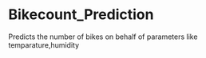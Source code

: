# Bikecount_Prediction
Predicts the number of bikes on behalf of parameters like temparature,humidity
